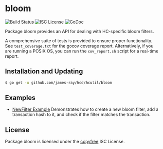 bloom
=====

[![Build Status](http://img.shields.io/travis/james-ray/hcutil.svg)](https://travis-ci.org/james-ray/hcutil)
[![ISC License](http://img.shields.io/badge/license-ISC-blue.svg)](http://copyfree.org)
[![GoDoc](http://img.shields.io/badge/godoc-reference-blue.svg)](http://godoc.org/github.com/james-ray/hcd/hcutil/bloom)

Package bloom provides an API for dealing with HC-specific bloom filters.

A comprehensive suite of tests is provided to ensure proper functionality.  See
`test_coverage.txt` for the gocov coverage report.  Alternatively, if you are
running a POSIX OS, you can run the `cov_report.sh` script for a real-time
report.

## Installation and Updating

```bash
$ go get -u github.com/james-ray/hcd/hcutil/bloom
```

## Examples

* [NewFilter Example](http://godoc.org/github.com/james-ray/hcd/hcutil/bloom#example-NewFilter)
  Demonstrates how to create a new bloom filter, add a transaction hash to it,
  and check if the filter matches the transaction.

## License

Package bloom is licensed under the [copyfree](http://copyfree.org) ISC
License.

